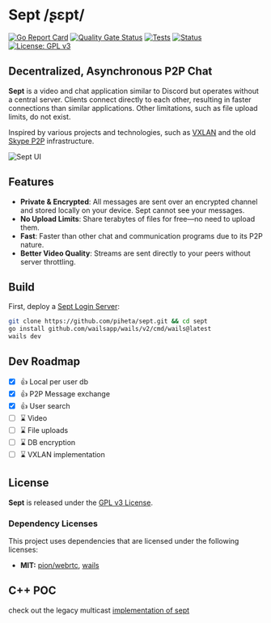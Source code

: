 # Sept /ʂɛpt/
[![Go Report Card](https://goreportcard.com/badge/github.com/piheta/sept)](https://goreportcard.com/report/github.com/piheta/sept) 
[![Quality Gate Status](https://sonarcloud.io/api/project_badges/measure?project=piheta_sept&metric=alert_status)](https://sonarcloud.io/summary/new_code?id=piheta_sept) 
[![Tests](https://img.shields.io/github/actions/workflow/status/piheta/sept/go.yml?logo=github&label=tests)](https://img.shields.io/github/actions/workflow/status/piheta/sept/go.yml?logo=github&label=tests) 
[![Status](https://badgen.net/badge/works/almost/red)](https://badgen.net/badge/works/almost/red) 
[![License: GPL v3](https://img.shields.io/badge/License-GPL%20v3-blue.svg)](https://www.gnu.org/licenses/gpl-3.0)

## Decentralized, Asynchronous P2P Chat

**Sept** is a video and chat application similar to Discord but operates without a central server. Clients connect directly to each other, resulting in faster connections than similar applications. Other limitations, such as file upload limits, do not exist.

Inspired by various projects and technologies, such as [VXLAN](https://www.rfc-editor.org/rfc/rfc7348) and the old [Skype P2P](https://arxiv.org/pdf/cs/0412017) infrastructure.

![Sept UI](./docs/images/sept.gif)

## Features
- **Private & Encrypted**: All messages are sent over an encrypted channel and stored locally on your device. Sept cannot see your messages.
- **No Upload Limits**: Share terabytes of files for free—no need to upload them.
- **Fast**: Faster than other chat and communication programs due to its P2P nature.
- **Better Video Quality**: Streams are sent directly to your peers without server throttling.

## Build
First, deploy a [Sept Login Server](https://github.com/piheta/sept-login-server):
```bash
git clone https://github.com/piheta/sept.git && cd sept
go install github.com/wailsapp/wails/v2/cmd/wails@latest
wails dev
```

## Dev Roadmap
- [x] 👍 Local per user db
- [x] 👍 P2P Message exchange
- [x] 👍 User search
- [ ] ⌛ Video
- [ ] ⌛ File uploads
- [ ] ⌛ DB encryption
- [ ] ⌛ VXLAN implementation

## License
**Sept** is released under the [GPL v3 License](LICENSE).

### Dependency Licenses
This project uses dependencies that are licensed under the following licenses:
- **MIT:** [pion/webrtc](https://github.com/pion/webrtc), [wails](https://github.com/wailsapp/wails)

## C++ POC
check out the legacy multicast [implementation of sept](https://github.com/piheta/sept/tree/legacy)
